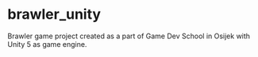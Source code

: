 # brawler_unity
Brawler game project created as a part of Game Dev School in Osijek with Unity 5 as game engine.
